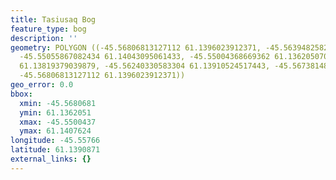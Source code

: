 ```yaml
---
title: Tasiusaq Bog
feature_type: bog
description: ''
geometry: POLYGON ((-45.56806813127112 61.1396023912371, -45.56394825822525 61.14076236827804,
  -45.55055867082434 61.14043095061433, -45.55004368669362 61.1362050704801, -45.55862675554069
  61.13819379039879, -45.56240330583304 61.13910524517443, -45.56738148576408 61.13786234577585,
  -45.56806813127112 61.1396023912371))
geo_error: 0.0
bbox:
  xmin: -45.5680681
  ymin: 61.1362051
  xmax: -45.5500437
  ymax: 61.1407624
longitude: -45.55766
latitude: 61.1390871
external_links: {}
---
```

